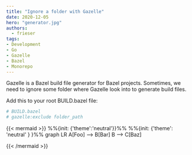 ```yaml
---
title: "Ignore a folder with Gazelle"
date: 2020-12-05
hero: "generator.jpg"
authors:
  - frieser
tags:
- Development
- Go
- Gazelle
- Bazel
- Monorepo
---
```


Gazelle is a Bazel build file generator for Bazel projects. 
Sometimes, we need to ignore some folder where Gazelle look 
into to generate build files.

Add this to your root BUILD.bazel file:   

```python
# BUILD.bazel
# gazelle:exclude folder_path
```

{{< mermaid >}}
%%{init: {'theme':'neutral'}}%%
%%{init: {'theme': 'neutral' } }%%
graph LR
A[Foo] --> B[Bar]
B --> C[Baz]

{{< /mermaid >}}